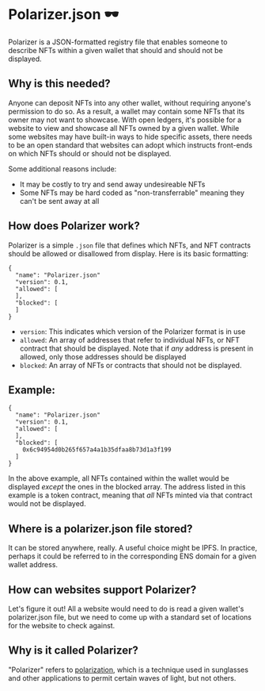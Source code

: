 # Polarizer.json 🕶
Polarizer is a JSON-formatted registry file that enables someone to describe NFTs within a given wallet that should and should not be displayed.

## Why is this needed?
Anyone can deposit NFTs into any other wallet, without requiring anyone's permission to do so. As a result, a wallet may contain some NFTs that its owner may not want to showcase. With open ledgers, it's possible for a website to view and showcase all NFTs owned by a given wallet. While some websites may have built-in ways to hide specific assets, there needs to be an open standard that websites can adopt which instructs front-ends on which NFTs should or should not be displayed.

Some additional reasons include:
- It may be costly to try and send away undesireable NFTs
- Some NFTs may be hard coded as "non-transferrable" meaning they can't be sent away at all

## How does Polarizer work?
Polarizer is a simple `.json` file that defines which NFTs, and NFT contracts should be allowed or disallowed from display. Here is its basic formatting:

```
{
  "name": "Polarizer.json"
  "version": 0.1,
  "allowed": [
  ],
  "blocked": [
  ]
}
```

- `version`: This indicates which version of the Polarizer format is in use
- `allowed`: An array of addresses that refer to individual NFTs, or NFT contract that should be displayed. Note that if *any* address is present in allowed, only those addresses should be displayed
- `blocked`: An array of NFTs or contracts that should not be displayed.

## Example:

```
{
  "name": "Polarizer.json"
  "version": 0.1,
  "allowed": [
  ],
  "blocked": [
    0x6c94954d0b265f657a4a1b35dfaa8b73d1a3f199
  ]
}
```

In the above example, all NFTs contained within the wallet would be displayed *except* the ones in the blocked array. The address listed in this example is a token contract, meaning that *all* NFTs minted via that contract would not be displayed.

## Where is a polarizer.json file stored?
It can be stored anywhere, really. A useful choice might be IPFS. In practice, perhaps it could be referred to in the corresponding ENS domain for a given wallet address.

## How can websites support Polarizer?
Let's figure it out! All a website would need to do is read a given wallet's polarizer.json file, but we need to come up with a standard set of locations for the website to check against.

## Why is it called Polarizer?
"Polarizer" refers to [polarization](https://en.wikipedia.org/wiki/Polarization_(waves)), which is a technique used in sunglasses and other applications to permit certain waves of light, but not others.
